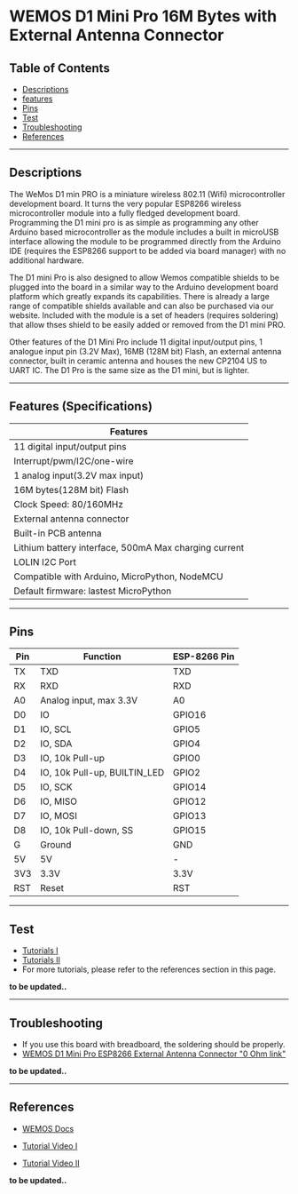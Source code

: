 # WEMOS D1 Mini Pro 16M Bytes with External Antenna Connector

## Table of Contents

-   [Descriptions](#descriptions)
-   [features](#features)
-   [Pins](#pins)
-   [Test](#test-code)
-   [Troubleshooting](#troubleshooting)
-   [References](#references)

---

## Descriptions

The WeMos D1 min PRO is a miniature wireless 802.11 (Wifi) microcontroller development board. It turns the very popular ESP8266 wireless microcontroller module into a fully fledged development board. Programming the D1 mini pro is as simple as programming any other Arduino based microcontroller as the module includes a built in microUSB interface allowing the module to be programmed directly from the Arduino IDE (requires the ESP8266 support to be added via board manager) with no additional hardware.

The D1 mini Pro is also designed to allow Wemos compatible shields to be plugged into the board in a similar way to the Arduino development board platform which greatly expands its capabilities. There is already a large range of compatible shields available and can also be purchased via our website. Included with the module is a set of headers (requires soldering) that allow thses shield to be easily added or removed from the D1 mini PRO.

Other features of the D1 Mini Pro include 11 digital input/output pins, 1 analogue input pin (3.2V Max), 16MB (128M bit) Flash, an external antenna connector, built in ceramic antenna and houses the new CP2104 US to UART IC. The D1 Pro is the same size as the D1 mini, but is lighter.

---

## Features (Specifications)

| Features                                              |
| ----------------------------------------------------- |
| 11 digital input/output pins                          |
| Interrupt/pwm/I2C/one-wire                            |
| 1 analog input(3.2V max input)                        |
| 16M bytes(128M bit) Flash                             |
| Clock Speed: 80/160MHz                                |
| External antenna connector                            |
| Built-in PCB antenna                                  |
| Lithium battery interface, 500mA Max charging current |
| LOLIN I2C Port                                        |
| Compatible with Arduino, MicroPython, NodeMCU         |
| Default firmware: lastest MicroPython                 |

---

## Pins

| Pin | Function                     | ESP-8266 Pin |
| --- | ---------------------------- | ------------ |
| TX  | TXD                          | TXD          |
| RX  | RXD                          | RXD          |
| A0  | Analog input, max 3.3V       | A0           |
| D0  | IO                           | GPIO16       |
| D1  | IO, SCL                      | GPIO5        |
| D2  | IO, SDA                      | GPIO4        |
| D3  | IO, 10k Pull-up              | GPIO0        |
| D4  | IO, 10k Pull-up, BUILTIN_LED | GPIO2        |
| D5  | IO, SCK                      | GPIO14       |
| D6  | IO, MISO                     | GPIO12       |
| D7  | IO, MOSI                     | GPIO13       |
| D8  | IO, 10k Pull-down, SS        | GPIO15       |
| G   | Ground                       | GND          |
| 5V  | 5V                           | -            |
| 3V3 | 3.3V                         | 3.3V         |
| RST | Reset                        | RST          |

---

## Test

-   [Tutorials I](https://www.youtube.com/watch?v=dIqAkPPYiiY)
-   [Tutorials II](http://bit.ly/WeMos-D1-mini-PRO)
-   For more tutorials, please refer to the references section in this page.

**to be updated..**

---

## Troubleshooting

-   If you use this board with breadboard, the soldering should be properly.
-   [WEMOS D1 Mini Pro ESP8266 External Antenna Connector "0 Ohm link"](https://www.youtube.com/watch?v=hcPk_Hp0fsk)

**to be updated..**

---

## References

-   [WEMOS Docs](https://www.wemos.cc/en/latest/index.html)

-   [Tutorial Video I](https://www.youtube.com/watch?v=hXRcJXMjlyg)
-   [Tutorial Video II](https://youtu.be/G73fiaOpUAc)

**to be updated..**

